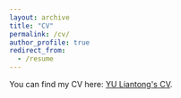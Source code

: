 ```yaml
---
layout: archive
title: "CV"
permalink: /cv/
author_profile: true
redirect_from:
  - /resume
---
```


You can find my CV here: [YU Liantong's CV](_pages/CV.html).

